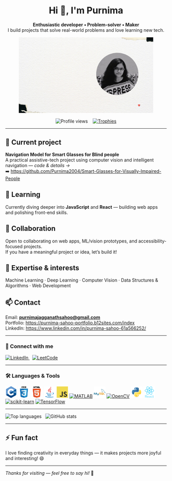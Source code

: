 <!-- =======================
     Purnima — GitHub README
     Clean · Modern · Aesthetic
     ======================= -->

<h1 align="center">Hi 👋, I'm Purnima</h1>
<p align="center">
  <strong>Enthusiastic developer • Problem-solver • Maker</strong><br>
  I build projects that solve real-world problems and love learning new tech.
</p>

<div align="center">
  <img src="https://github.com/Purnima2004/portfolio-assets/blob/main/Welcome.gif" alt="Welcome" width="420"/>
</div>

<p align="center">
  <img src="https://komarev.com/ghpvc/?username=purnima2004&label=Profile%20views&color=0e75b6&style=flat" alt="Profile views" />
  &nbsp;&nbsp;
  <a href="https://github.com/ryo-ma/github-profile-trophy">
    <img src="https://github-profile-trophy.vercel.app/?username=purnima2004&theme=flat&row=1&column=7" alt="Trophies" />
  </a>
</p>

---

## 🔭 Current project
**Navigation Model for Smart Glasses for Blind people**  
A practical assistive-tech project using computer vision and intelligent navigation — _code & details →_  
➡️ https://github.com/Purnima2004/Smart-Glasses-for-Visually-Impaired-People

## 🌱 Learning
Currently diving deeper into **JavaScript** and **React** — building web apps and polishing front-end skills.

## 👯 Collaboration
Open to collaborating on web apps, ML/vision prototypes, and accessibility-focused projects.  
If you have a meaningful project or idea, let’s build it!

## 💬 Expertise & interests
Machine Learning · Deep Learning · Computer Vision · Data Structures & Algorithms · Web Development

## 📫 Contact
Email: <strong>purnimajagganathsahoo@gmail.com</strong>  
Portfolio: https://purnima-sahoo-portfolio.b12sites.com/index  
LinkedIn: https://www.linkedin.com/in/purnima-sahoo-61a566252/

---

### 🔗 Connect with me
<p>
  <a href="https://www.linkedin.com/in/purnima-sahoo-61a566252" target="_blank" rel="noreferrer">
    <img alt="LinkedIn" src="https://raw.githubusercontent.com/rahuldkjain/github-profile-readme-generator/master/src/images/icons/Social/linked-in-alt.svg" width="36" />
  </a>
  &nbsp;
  <a href="https://www.leetcode.com/purnimajagganathsahoo" target="_blank" rel="noreferrer">
    <img alt="LeetCode" src="https://raw.githubusercontent.com/rahuldkjain/github-profile-readme-generator/master/src/images/icons/Social/leet-code.svg" width="36" />
  </a>
</p>

---

### 🛠 Languages & Tools
<p>
  <a href="https://www.w3schools.com/cpp/" target="_blank" rel="noreferrer"><img src="https://raw.githubusercontent.com/devicons/devicon/master/icons/cplusplus/cplusplus-original.svg" alt="C++" width="36" height="36"/></a>
  <a href="https://www.w3schools.com/css/" target="_blank" rel="noreferrer"><img src="https://raw.githubusercontent.com/devicons/devicon/master/icons/css3/css3-original-wordmark.svg" alt="CSS3" width="36" height="36"/></a>
  <a href="https://www.w3.org/html/" target="_blank" rel="noreferrer"><img src="https://raw.githubusercontent.com/devicons/devicon/master/icons/html5/html5-original-wordmark.svg" alt="HTML5" width="36" height="36"/></a>
  <a href="https://www.java.com" target="_blank" rel="noreferrer"><img src="https://raw.githubusercontent.com/devicons/devicon/master/icons/java/java-original.svg" alt="Java" width="36" height="36"/></a>
  <a href="https://developer.mozilla.org/en-US/docs/Web/JavaScript" target="_blank" rel="noreferrer"><img src="https://raw.githubusercontent.com/devicons/devicon/master/icons/javascript/javascript-original.svg" alt="JS" width="36" height="36"/></a>
  <a href="https://www.mathworks.com/" target="_blank" rel="noreferrer"><img src="https://upload.wikimedia.org/wikipedia/commons/2/21/Matlab_Logo.png" alt="MATLAB" width="36" height="36"/></a>
  <a href="https://www.mysql.com/" target="_blank" rel="noreferrer"><img src="https://raw.githubusercontent.com/devicons/devicon/master/icons/mysql/mysql-original-wordmark.svg" alt="MySQL" width="36" height="36"/></a>
  <a href="https://opencv.org/" target="_blank" rel="noreferrer"><img src="https://www.vectorlogo.zone/logos/opencv/opencv-icon.svg" alt="OpenCV" width="36" height="36"/></a>
  <a href="https://www.python.org" target="_blank" rel="noreferrer"><img src="https://raw.githubusercontent.com/devicons/devicon/master/icons/python/python-original.svg" alt="Python" width="36" height="36"/></a>
  <a href="https://reactjs.org/" target="_blank" rel="noreferrer"><img src="https://raw.githubusercontent.com/devicons/devicon/master/icons/react/react-original-wordmark.svg" alt="React" width="36" height="36"/></a>
  <a href="https://scikit-learn.org/" target="_blank" rel="noreferrer"><img src="https://upload.wikimedia.org/wikipedia/commons/0/05/Scikit_learn_logo_small.svg" alt="scikit-learn" width="36" height="36"/></a>
  <a href="https://www.tensorflow.org" target="_blank" rel="noreferrer"><img src="https://www.vectorlogo.zone/logos/tensorflow/tensorflow-icon.svg" alt="TensorFlow" width="36" height="36"/></a>
</p>

---

<p align="left">
  <img src="https://github-readme-stats.vercel.app/api/top-langs?username=purnima2004&show_icons=true&layout=compact" alt="Top languages" />
  &nbsp;
  <img src="https://github-readme-stats.vercel.app/api?username=purnima2004&show_icons=true" alt="GitHub stats" />
</p>

---

## ⚡ Fun fact
I love finding creativity in everyday things — it makes projects more joyful and interesting! 😄

---

*Thanks for visiting — feel free to say hi!* 👋

